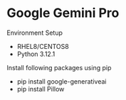 # Google Gemini Pro

Environment Setup
- RHEL8/CENTOS8
- Python 3.12.1

Install following packages using pip
- pip install google-generativeai    
- pip install Pillow                 
